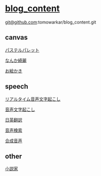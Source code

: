 # [blog_content](https://tomowarkar.github.io/blog_content/)
git@github.com:tomowarkar/blog_content.git
## canvas
  [パステルパレット](https://tomowarkar.github.io/blog_content/animation/make_circle/index.html)
  
[なんか綺麗](https://tomowarkar.github.io/blog_content/animation/make_circle/pastel_circles.html)


[お絵かき](https://tomowarkar.github.io/blog_content/animation/make_circle/mobile.html)<br>

## speech
[リアルタイム音声文字起こし](https://tomowarkar.github.io/blog_content/speech/real_time_voice_transcribe.html)

[音声文字起こし](https://tomowarkar.github.io/blog_content/speech/voice_transcribe.html)

[日英翻訳](https://tomowarkar.github.io/blog_content/speech/translate_en_ja.html)

[音声検索](https://tomowarkar.github.io/blog_content/speech/voice_retrieval.html)

[合成音声](https://tomowarkar.github.io/blog_content/speech/voice_synthesis.html)

## other

[小説家](https://tomowarkar.github.io/blog_content/novelists.html)